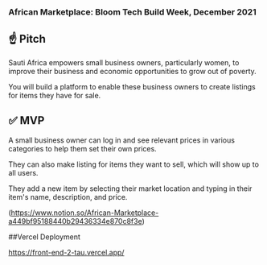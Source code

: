 ### African Marketplace: Bloom Tech Build Week, December 2021

## ☝️ Pitch

Sauti Africa empowers small business owners, particularly women, to improve their business and economic opportunities to grow out of poverty.

You will build a platform to enable these business owners to create listings for items they have for sale.

## ✅ MVP

A small business owner can log in and see relevant prices in various categories to help them set their own prices.

They can also make listing for items they want to sell, which will show up to all users.

They add a new item by selecting their market location and typing in their item's name, description, and price.

(https://www.notion.so/African-Marketplace-a449bf95188440b29436334e870c8f3e)

##Vercel Deployment

https://front-end-2-tau.vercel.app/

